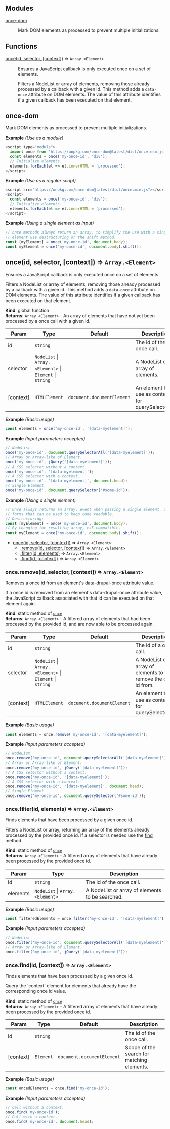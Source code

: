 ## Modules

<dl>
<dt><a href="#module_once-dom">once-dom</a></dt>
<dd><p>Mark DOM elements as processed to prevent multiple initializations.</p>
</dd>
</dl>

## Functions

<dl>
<dt><a href="#once">once(id, selector, [context])</a> ⇒ <code>Array.&lt;Element&gt;</code></dt>
<dd><p>Ensures a JavaScript callback is only executed once on a set of elements.</p>
<p>Filters a NodeList or array of elements, removing those already processed
by a callback with a given id.
This method adds a <code>data-once</code> attribute on DOM elements. The value of
this attribute identifies if a given callback has been executed on that
element.</p>
</dd>
</dl>

<a name="module_once-dom"></a>

## once-dom
Mark DOM elements as processed to prevent multiple initializations.

**Example** *(Use as a module)*  
```js
<script type="module">
  import once from 'https://unpkg.com/once-dom@latest/dist/once.esm.js';
  const elements = once('my-once-id', 'div');
  // Initialize elements.
  elements.forEach(el => el.innerHTML = 'processed');
</script>
```
**Example** *(Use as a regular script)*  
```js
<script src="https://unpkg.com/once-dom@latest/dist/once.min.js"></script>
<script>
  const elements = once('my-once-id', 'div');
  // Initialize elements.
  elements.forEach(el => el.innerHTML = 'processed');
</script>
```
**Example** *(Using a single element as input)*  
```js
// once methods always return an array, to simplify the use with a single
// element use destructuring or the shift method.
const [myElement] = once('my-once-id', document.body);
const myElement = once('my-once-id', document.body).shift();
```
<a name="once"></a>

## once(id, selector, [context]) ⇒ <code>Array.&lt;Element&gt;</code>
Ensures a JavaScript callback is only executed once on a set of elements.

Filters a NodeList or array of elements, removing those already processed
by a callback with a given id.
This method adds a `data-once` attribute on DOM elements. The value of
this attribute identifies if a given callback has been executed on that
element.

**Kind**: global function  
**Returns**: <code>Array.&lt;Element&gt;</code> - An array of elements that have not yet been processed by a once call
  with a given id.  

| Param | Type | Default | Description |
| --- | --- | --- | --- |
| id | <code>string</code> |  | The id of the once call. |
| selector | <code>NodeList</code> \| <code>Array.&lt;Element&gt;</code> \| <code>Element</code> \| <code>string</code> |  | A NodeList or array of elements. |
| [context] | <code>HTMLElement</code> | <code>document.documentElement</code> | An element to use as context for querySelectorAll. |

**Example** *(Basic usage)*  
```js
const elements = once('my-once-id', '[data-myelement]');
```
**Example** *(Input parameters accepted)*  
```js
// NodeList.
once('my-once-id', document.querySelectorAll('[data-myelement]'));
// Array or Array-like of Element.
once('my-once-id', jQuery('[data-myelement]'));
// A CSS selector without a context.
once('my-once-id', '[data-myelement]');
// A CSS selector with a context.
once('my-once-id', '[data-myelement]', document.head);
// Single Element.
once('my-once-id', document.querySelector('#some-id'));
```
**Example** *(Using a single element)*  
```js
// Once always returns an array, event when passing a single element. Some
// forms that can be used to keep code readable.
// Destructuring:
const [myElement] = once('my-once-id', document.body);
// By changing the resulting array, es5 compatible.
const myElement = once('my-once-id', document.body).shift();
```

* [once(id, selector, [context])](#once) ⇒ <code>Array.&lt;Element&gt;</code>
    * [.remove(id, selector, [context])](#once.remove) ⇒ <code>Array.&lt;Element&gt;</code>
    * [.filter(id, elements)](#once.filter) ⇒ <code>Array.&lt;Element&gt;</code>
    * [.find(id, [context])](#once.find) ⇒ <code>Array.&lt;Element&gt;</code>

<a name="once.remove"></a>

### once.remove(id, selector, [context]) ⇒ <code>Array.&lt;Element&gt;</code>
Removes a once id from an element's data-drupal-once attribute value.

If a once id is removed from an element's data-drupal-once attribute value,
the JavaScript callback associated with that id can be executed on that
element again.

**Kind**: static method of [<code>once</code>](#once)  
**Returns**: <code>Array.&lt;Element&gt;</code> - A filtered array of elements that had been processed by the provided id,
  and are now able to be processed again.  

| Param | Type | Default | Description |
| --- | --- | --- | --- |
| id | <code>string</code> |  | The id of a once call. |
| selector | <code>NodeList</code> \| <code>Array.&lt;Element&gt;</code> \| <code>Element</code> \| <code>string</code> |  | A NodeList or array of elements to remove the once id from. |
| [context] | <code>HTMLElement</code> | <code>document.documentElement</code> | An element to use as context for querySelectorAll. |

**Example** *(Basic usage)*  
```js
const elements = once.remove('my-once-id', '[data-myelement]');
```
**Example** *(Input parameters accepted)*  
```js
// NodeList.
once.remove('my-once-id', document.querySelectorAll('[data-myelement]'));
// Array or Array-like of Element.
once.remove('my-once-id', jQuery('[data-myelement]'));
// A CSS selector without a context.
once.remove('my-once-id', '[data-myelement]');
// A CSS selector with a context.
once.remove('my-once-id', '[data-myelement]', document.head);
// Single Element.
once.remove('my-once-id', document.querySelector('#some-id'));
```
<a name="once.filter"></a>

### once.filter(id, elements) ⇒ <code>Array.&lt;Element&gt;</code>
Finds elements that have been processed by a given once id.

Filters a NodeList or array, returning an array of the elements already
processed by the provided once id. If a selector is needed use the [find](#once.find) method.

**Kind**: static method of [<code>once</code>](#once)  
**Returns**: <code>Array.&lt;Element&gt;</code> - A filtered array of elements that have already been processed by the
  provided once id.  

| Param | Type | Description |
| --- | --- | --- |
| id | <code>string</code> | The id of the once call. |
| elements | <code>NodeList</code> \| <code>Array.&lt;Element&gt;</code> | A NodeList or array of elements to be searched. |

**Example** *(Basic usage)*  
```js
const filteredElements = once.filter('my-once-id', '[data-myelement]');
```
**Example** *(Input parameters accepted)*  
```js
// NodeList.
once.filter('my-once-id', document.querySelectorAll('[data-myelement]'));
// Array or Array-like of Element.
once.filter('my-once-id', jQuery('[data-myelement]'));
```
<a name="once.find"></a>

### once.find(id, [context]) ⇒ <code>Array.&lt;Element&gt;</code>
Finds elements that have been processed by a given once id.

Query the 'context' element for elements that already have the
corresponding once id value.

**Kind**: static method of [<code>once</code>](#once)  
**Returns**: <code>Array.&lt;Element&gt;</code> - A filtered array of elements that have already been processed by the
  provided once id.  

| Param | Type | Default | Description |
| --- | --- | --- | --- |
| id | <code>string</code> |  | The id of the once call. |
| [context] | <code>Element</code> | <code>document.documentElement</code> | Scope of the search for matching elements. |

**Example** *(Basic usage)*  
```js
const oncedElements = once.find('my-once-id');
```
**Example** *(Input parameters accepted)*  
```js
// Call without a context.
once.find('my-once-id');
// Call with a context.
once.find('my-once-id', document.head);
```

